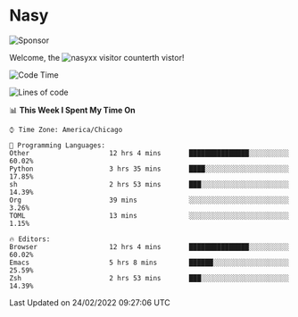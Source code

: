 # Nasy

<!--
<p align="center">
<img height="200" src="https://github-readme-stats.vercel.app/api?username=nasyxx&count_private=true&show_icons=true&theme=dracula&include_all_commits=true"/>
<img height="200" src="https://github-readme-stats.vercel.app/api/top-langs/?username=nasyxx&theme=dracula&hide=html,jupyter+notebook&count_private=true&show_icons=true"/>
</p>

  
----------------
-->

![Sponsor](https://img.shields.io/static/v1.svg?label=Sponsor&message=%E2%9D%A4&logo=GitHub&style=flat&color=pink)
 
Welcome, the ![nasyxx visitor counter](https://count.getloli.com/get/@nasyxx?theme=rule34)th vistor!
 
<!--START_SECTION:waka-->
![Code Time](http://img.shields.io/badge/Code%20Time-1%2C933%20hrs%2022%20mins-blue)

![Lines of code](https://img.shields.io/badge/From%20Hello%20World%20I%27ve%20Written-5%20Million%20lines%20of%20code-blue)

📊 **This Week I Spent My Time On** 

```text
⌚︎ Time Zone: America/Chicago

💬 Programming Languages: 
Other                    12 hrs 4 mins       ███████████████░░░░░░░░░░   60.02% 
Python                   3 hrs 35 mins       ████░░░░░░░░░░░░░░░░░░░░░   17.85% 
sh                       2 hrs 53 mins       ███░░░░░░░░░░░░░░░░░░░░░░   14.39% 
Org                      39 mins             ░░░░░░░░░░░░░░░░░░░░░░░░░   3.26% 
TOML                     13 mins             ░░░░░░░░░░░░░░░░░░░░░░░░░   1.15%

🔥 Editors: 
Browser                  12 hrs 4 mins       ███████████████░░░░░░░░░░   60.02% 
Emacs                    5 hrs 8 mins        ██████░░░░░░░░░░░░░░░░░░░   25.59% 
Zsh                      2 hrs 53 mins       ███░░░░░░░░░░░░░░░░░░░░░░   14.39%

```


 Last Updated on 24/02/2022 09:27:06 UTC
<!--END_SECTION:waka-->

<!-- ![visitors](https://visitor-badge.laobi.icu/badge?page_id=nasyxx.nasyxx) -->
